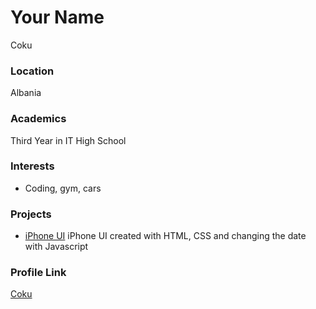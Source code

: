 # Your Name

Coku

### Location

Albania

### Academics

Third Year in IT High School

### Interests

- Coding, gym, cars

### Projects

- [iPhone UI](https://github.com/MrCoku/iphone-ui) iPhone UI created with HTML, CSS and changing the date with Javascript

### Profile Link

[Coku](https://github.com/MrCoku)
